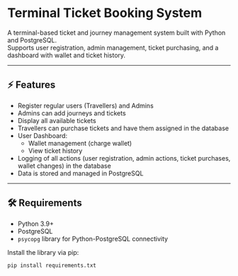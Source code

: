 # Terminal Ticket Booking System

A terminal-based ticket and journey management system built with Python and PostgreSQL.  
Supports user registration, admin management, ticket purchasing, and a dashboard with wallet and ticket history.

---

## ⚡ Features

- Register regular users (Travellers) and Admins  
- Admins can add journeys and tickets  
- Display all available tickets  
- Travellers can purchase tickets and have them assigned in the database  
- User Dashboard:
  - Wallet management (charge wallet)
  - View ticket history
- Logging of all actions (user registration, admin actions, ticket purchases, wallet changes) in the database  
- Data is stored and managed in PostgreSQL  

---

## 🛠️ Requirements

- Python 3.9+  
- PostgreSQL  
- `psycopg` library for Python-PostgreSQL connectivity  


Install the library via pip:

```bash
pip install requirements.txt